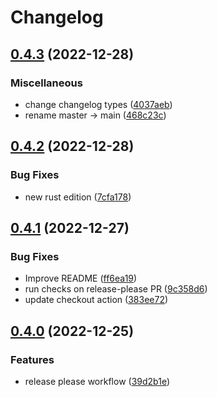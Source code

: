 # Changelog

## [0.4.3](https://github.com/ekroon/spark-rs/compare/v0.4.2...v0.4.3) (2022-12-28)


### Miscellaneous

* change changelog types ([4037aeb](https://github.com/ekroon/spark-rs/commit/4037aeb132c97369bcbf0889d9c8c20d5c845a9c))
* rename master -&gt; main ([468c23c](https://github.com/ekroon/spark-rs/commit/468c23c0ddc80aec67ed035ac22570f895173161))

## [0.4.2](https://github.com/ekroon/spark-rs/compare/v0.4.1...v0.4.2) (2022-12-28)


### Bug Fixes

* new rust edition ([7cfa178](https://github.com/ekroon/spark-rs/commit/7cfa1786c7ac3c06a715b0b5fb1b1478b016e6f2))

## [0.4.1](https://github.com/ekroon/spark-rs/compare/v0.4.0...v0.4.1) (2022-12-27)


### Bug Fixes

* Improve README ([ff6ea19](https://github.com/ekroon/spark-rs/commit/ff6ea19f3c466c697d10a147260a28b01e95a3cc))
* run checks on release-please PR ([9c358d6](https://github.com/ekroon/spark-rs/commit/9c358d62f645c0ca9f719f8351b484938c7ea5dd))
* update checkout action ([383ee72](https://github.com/ekroon/spark-rs/commit/383ee72fe589726894bda2c015d97c1dae16f201))

## [0.4.0](https://github.com/ekroon/spark-rs/compare/v0.3.0...v0.4.0) (2022-12-25)


### Features

* release please workflow ([39d2b1e](https://github.com/ekroon/spark-rs/commit/39d2b1e27c460b422412dab69c7f83f2b0ce20d6))
